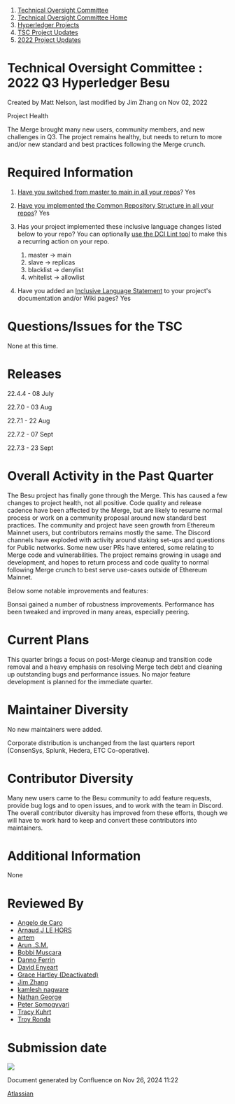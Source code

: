1. [Technical Oversight Committee](index.html)
2. [Technical Oversight Committee Home](Technical-Oversight-Committee-Home_21430274.html)
3. [Hyperledger Projects](Hyperledger-Projects_21447704.html)
4. [TSC Project Updates](TSC-Project-Updates_21430854.html)
5. [2022 Project Updates](2022-Project-Updates_21443095.html)

# Technical Oversight Committee : 2022 Q3 Hyperledger Besu

Created by Matt Nelson, last modified by Jim Zhang on Nov 02, 2022

Project Health

The Merge brought many new users, community members, and new challenges in Q3. The project remains healthy, but needs to return to more and/or new standard and best practices following the Merge crunch. 

# Required Information

1. [Have you switched from master to main in all your repos](https://lf-hyperledger.atlassian.net/wiki/display/TSC/Projects+have+two+quarters+to+comply+with+common+repo+structure?focusedCommentId=21452776)? Yes
2. [Have you implemented the Common Repository Structure in all your repos](https://tsc.hyperledger.org/repository-structure.html)? Yes
3. Has your project implemented these inclusive language changes listed below to your repo? You can optionally [use the DCI Lint tool](https://github.com/petermetz/gh-action-dci-lint#usage) to make this a recurring action on your repo.
   
   1. master → main
   2. slave → replicas
   3. blacklist → denylist
   4. whitelist → allowlist
4. Have you added an [Inclusive Language Statement](https://lf-hyperledger.atlassian.net/wiki/display/TSC/Inclusive+Language+Example) to your project's documentation and/or Wiki pages? Yes
   

# Questions/Issues for the TSC

None at this time. 

# Releases

22.4.4 - 08 July

22.7.0 - 03 Aug

22.7.1 - 22 Aug

22.7.2 - 07 Sept

22.7.3 - 23 Sept

# Overall Activity in the Past Quarter

The Besu project has finally gone through the Merge. This has caused a few changes to project health, not all positive. Code quality and release cadence have been affected by the Merge, but are likely to resume normal process or work on a community proposal around new standard best practices. The community and project have seen growth from Ethereum Mainnet users, but contributors remains mostly the same. The Discord channels have exploded with activity around staking set-ups and questions for Public networks. Some new user PRs have entered, some relating to Merge code and vulnerabilities. The project remains growing in usage and development, and hopes to return process and code quality to normal following Merge crunch to best serve use-cases outside of Ethereum Mainnet.

Below some notable improvements and features: 

Bonsai gained a number of robustness improvements. Performance has been tweaked and improved in many areas, especially peering.  

# Current Plans

This quarter brings a focus on post-Merge cleanup and transition code removal and a heavy emphasis on resolving Merge tech debt and cleaning up outstanding bugs and performance issues. No major feature development is planned for the immediate quarter.  

# Maintainer Diversity

No new maintainers were added.

Corporate distribution is unchanged from the last quarters report (ConsenSys, Splunk, Hedera, ETC Co-operative).

# Contributor Diversity

Many new users came to the Besu community to add feature requests, provide bug logs and to open issues, and to work with the team in Discord. The overall contributor diversity has improved from these efforts, though we will have to work hard to keep and convert these contributors into maintainers.

# Additional Information

None

# Reviewed By

- [Angelo de Caro](https://lf-hyperledger.atlassian.net/wiki/people/70121:d6b0f0e4-825f-4f16-88e1-4d14e95f2f10?ref=confluence)
- [Arnaud J LE HORS](https://lf-hyperledger.atlassian.net/wiki/people/70121:0e75e3b8-500a-4067-9f7e-ed46e91bcb9d?ref=confluence)
- [artem](https://lf-hyperledger.atlassian.net/wiki/people/557058:5196a62e-7a77-4c97-8180-ae5a5992fb63?ref=confluence)
- [Arun .S.M.](https://lf-hyperledger.atlassian.net/wiki/people/621a0e5097d313006ba7386a?ref=confluence)
- [Bobbi Muscara](https://lf-hyperledger.atlassian.net/wiki/people/5c4cb1b7d8bbb7445c0a457e?ref=confluence)
- [Danno Ferrin](https://lf-hyperledger.atlassian.net/wiki/people/5b7f2d80c4e4892a5b789551?ref=confluence)
- [David Enyeart](https://lf-hyperledger.atlassian.net/wiki/people/712020:30d7e775-8a5d-4896-8950-8da2af027639?ref=confluence)
- [Grace Hartley (Deactivated)](https://lf-hyperledger.atlassian.net/wiki/people/5c3e0cd1ff324728a1db2448?ref=confluence)
- [Jim Zhang](https://lf-hyperledger.atlassian.net/wiki/people/712020:e39af0bd-79c1-49e2-887c-a74cef87f822?ref=confluence)
- [kamlesh nagware](https://lf-hyperledger.atlassian.net/wiki/people/557058:8e1fc425-f938-4b39-ad13-9cd8b0ddde52?ref=confluence)
- [Nathan George](https://lf-hyperledger.atlassian.net/wiki/people/712020:3e7556ab-cdb8-47f5-8b68-12a3378021fd?ref=confluence)
- [Peter Somogyvari](https://lf-hyperledger.atlassian.net/wiki/people/557058:cae262a4-be99-4f5e-a36e-bf20a5c795f2?ref=confluence)
- [Tracy Kuhrt](https://lf-hyperledger.atlassian.net/wiki/people/712020:eb6ae9c3-aa8e-40ba-9dab-a6969b1ac52e?ref=confluence)
- [Troy Ronda](https://lf-hyperledger.atlassian.net/wiki/people/557058:c854f35a-2b58-4be3-9003-ca2a67495580?ref=confluence)

# Submission date

![](plugins/servlet/confluence/placeholder/unknown-macro)

Document generated by Confluence on Nov 26, 2024 11:22

[Atlassian](http://www.atlassian.com/)
